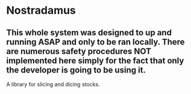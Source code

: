 # Nostradamus

## This whole system was designed to up and running ASAP and only to be ran locally. There are numerous safety procedures NOT implemented here simply for the fact that only the developer is going to be using it. 

A library for slicing and dicing stocks.